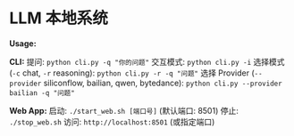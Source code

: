 # LLM 本地系统

**Usage:**

**CLI:**
提问: `python cli.py -q "你的问题"`
交互模式: `python cli.py -i`
选择模式 (`-c` chat, `-r` reasoning): `python cli.py -r -q "问题"`
选择 Provider (`--provider` siliconflow, bailian, qwen, bytedance): `python cli.py --provider bailian -q "问题"`

**Web App:**
启动: `./start_web.sh [端口号]` (默认端口: 8501)
停止: `./stop_web.sh`
访问: `http://localhost:8501` (或指定端口)
